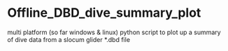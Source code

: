 # Offline_DBD_dive_summary_plot
multi platform (so far windows &amp; linux)  python script to plot up a summary of dive data from a slocum glider *.dbd file 
